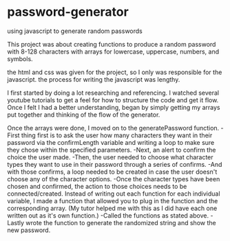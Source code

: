 # password-generator
using javascript to generate random passwords

This project was about creating functions to produce a random password with 8-128 characters with arrays for lowercase, uppercase, numbers, and symbols.

the html and css was given for the project, so I only was responsible for the javascript.
the process for writing the javascript was lengthy.

I first started by doing a lot researching and referencing.
I watched several youtube tutorials to get a feel for how to structure the code and get it flow.
Once I felt I had a better understanding, began by simply getting my arrays put together and thinking of the flow of the generator.

Once the arrays were done, I moved on to the generatePassword function.
    -First thing first is to ask the user how many characters they want in their password via the confirmLength variable and writing a loop to make sure they chose within the specified parameters.
    -Next, an alert to confirm the choice the user made.
    -Then, the user needed to choose what character types they want to use in their password through a series of confirms.
    -And with those confirms, a loop needed to be created in case the user doesn't choose any of the character options.
    -Once the character types have been chosen and confirmed, the action to those choices needs to be connected/created. Instead of writing out each function for each individual variable, I made a function that allowed you to plug in the function and the corresponding array. (My tutor helped me with this as I did have each one written out as it's own function.)
    -Called the functions as stated above.
    -Lastly wrote the function to generate the randomized string and show the new password.
     